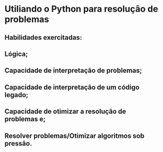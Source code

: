 # Utiliando o Python para resolução de problemas 
## Habilidades exercitadas:
## Lógica;

## Capacidade de interpretação de problemas;

## Capacidade de interpretação de um código legado;

## Capacidade de otimizar a resolução de problemas e;

## Resolver problemas/Otimizar algoritmos sob pressão.
